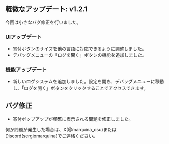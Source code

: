 ## 軽微なアップデート: v1.2.1
今回は小さなバグ修正を行いました。

### UIアップデート
- 寄付ボタンのサイズを他の言語に対応できるように調整しました。
- デバッグメニューの「ログを開く」ボタンの機能を追加しました。

### 機能アップデート
- 新しいログシステムを追加しました。設定を開き、デバッグメニューに移動し、「ログを開く」ボタンをクリックすることでアクセスできます。

## バグ修正
- 寄付ポップアップが頻繁に表示される問題を修正しました。

何か問題が発生した場合は、X(@marquina_osu)またはDiscord(sergiomarquina)でご連絡ください。
